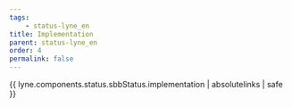 ```yaml
---
tags: 
    - status-lyne_en
title: Implementation
parent: status-lyne_en
order: 4
permalink: false  
---
```

{{ lyne.components.status.sbbStatus.implementation | absolutelinks | safe }}